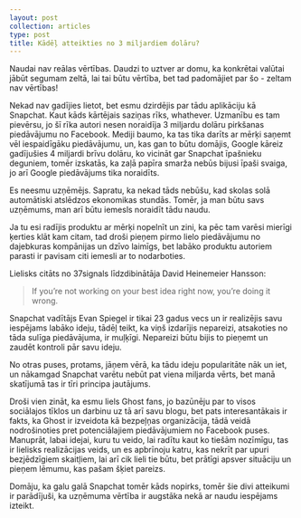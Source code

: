 ```yaml
---
layout: post
collection: articles
type: post
title: Kādēļ atteikties no 3 miljardiem dolāru?
---
```


Naudai nav reālas vērtības. Daudzi to uztver ar domu, ka konkrētai valūtai jābūt segumam zeltā, lai tai būtu vērtība, bet tad padomājiet par šo - zeltam nav vērtības!

Nekad nav gadījies lietot, bet esmu dzirdējis par tādu aplikāciju kā Snapchat. Kaut kāds kārtējais saziņas rīks, whathever. Uzmanību es tam pievērsu, jo šī rīka autori nesen noraidīja 3 miljardu dolāru pirkšanas piedāvājumu no Facebook. Mediji baumo, ka tas tika darīts ar mērķi saņemt vēl iespaidīgāku piedāvājumu, un, kas gan to būtu domājis, Google kāreiz gadījušies 4 miljardi brīvu dolāru, ko vicināt gar Snapchat īpašnieku deguniem, tomēr izskatās, ka zaļā papīra smarža nebūs bijusi īpaši svaiga, jo arī Google piedāvājums tika noraidīts.

Es neesmu uzņēmējs. Sapratu, ka nekad tāds nebūšu, kad skolas solā automātiski atslēdzos ekonomikas stundās. Tomēr, ja man būtu savs uzņēmums, man arī būtu iemesls noraidīt tādu naudu.

Ja tu esi radījis produktu ar mērķi nopelnīt un zini, ka pēc tam varēsi mierīgi ķerties klāt kam citam, tad droši pieņem pirmo lielo piedāvājumu no dajebkuras kompānijas un dzīvo laimīgs, bet labāko produktu autoriem parasti ir pavisam citi iemesli ar to nodarboties.

Lielisks citāts no 37signals līdzdibinātāja David Heinemeier Hansson:

> If you’re not working on your best idea right now, you’re doing it wrong.

Snapchat vadītājs Evan Spiegel ir tikai 23 gadus vecs un ir realizējis savu iespējams labāko ideju, tādēļ teikt, ka viņš izdarījis nepareizi, atsakoties no tāda sulīga piedāvājuma, ir muļķīgi. Nepareizi būtu bijis to pieņemt un zaudēt kontroli pār savu ideju.

No otras puses, protams, jāņem vērā, ka tādu ideju popularitāte nāk un iet, un nākamgad Snapchat varētu nebūt pat viena miljarda vērts, bet manā skatījumā tas ir tīri principa jautājums.

Droši vien zināt, ka esmu liels Ghost fans, jo bazūnēju par to visos sociālajos tīklos un darbinu uz tā arī savu blogu, bet pats interesantākais ir fakts, ka Ghost ir izveidota kā bezpeļņas organizācija, tādā veidā nodrošinoties pret potenciālajiem piedāvājumiem no Facebook puses. Manuprāt, labai idejai, kuru tu veido, lai radītu kaut ko tiešām nozīmīgu, tas ir lielisks realizācijas veids, un es apbrīnoju katru, kas nekrīt par upuri bezjēdzīgiem skaitļiem, lai arī cik lieli tie būtu, bet prātīgi apsver situāciju un pieņem lēmumu, kas pašam šķiet pareizs.

Domāju, ka galu galā Snapchat tomēr kāds nopirks, tomēr šie divi atteikumi ir parādījuši, ka uzņēmuma vērtība ir augstāka nekā ar naudu iespējams izteikt.
